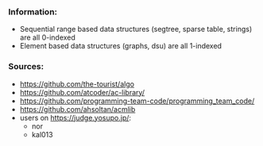 ### Information:
- Sequential range based data structures (segtree, sparse table, strings) are all 0-indexed
- Element based data structures (graphs, dsu) are all 1-indexed

### Sources:

- https://github.com/the-tourist/algo
- https://github.com/atcoder/ac-library/
- https://github.com/programming-team-code/programming_team_code/
- https://github.com/ahsoltan/acmlib
- users on https://judge.yosupo.jp/:
    - nor
    - kal013